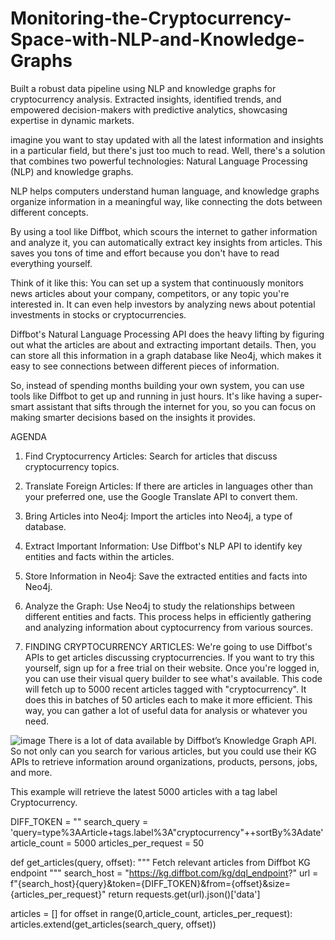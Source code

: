 # Monitoring-the-Cryptocurrency-Space-with-NLP-and-Knowledge-Graphs
Built a robust data pipeline using NLP and knowledge graphs for cryptocurrency analysis. Extracted insights, identified trends, and empowered decision-makers with predictive analytics, showcasing expertise in dynamic markets.

imagine you want to stay updated with all the latest information and insights in a particular field, but there's just too much to read. Well, there's a solution that combines two powerful technologies: Natural Language Processing (NLP) and knowledge graphs.

NLP helps computers understand human language, and knowledge graphs organize information in a meaningful way, like connecting the dots between different concepts.

By using a tool like Diffbot, which scours the internet to gather information and analyze it, you can automatically extract key insights from articles. This saves you tons of time and effort because you don't have to read everything yourself.

Think of it like this: You can set up a system that continuously monitors news articles about your company, competitors, or any topic you're interested in. It can even help investors by analyzing news about potential investments in stocks or cryptocurrencies.

Diffbot's Natural Language Processing API does the heavy lifting by figuring out what the articles are about and extracting important details. Then, you can store all this information in a graph database like Neo4j, which makes it easy to see connections between different pieces of information.

So, instead of spending months building your own system, you can use tools like Diffbot to get up and running in just hours. It's like having a super-smart assistant that sifts through the internet for you, so you can focus on making smarter decisions based on the insights it provides.

AGENDA
1. Find Cryptocurrency Articles: Search for articles that discuss cryptocurrency topics.
2. Translate Foreign Articles: If there are articles in languages other than your preferred one, use the Google Translate API to convert them.
3. Bring Articles into Neo4j: Import the articles into Neo4j, a type of database.
4. Extract Important Information: Use Diffbot's NLP API to identify key entities and facts within the articles.
5. Store Information in Neo4j: Save the extracted entities and facts into Neo4j.
6. Analyze the Graph: Use Neo4j to study the relationships between different entities and facts.
This process helps in efficiently gathering and analyzing information about cyptocurrency from various sources.

1. FINDING CRYPTOCURRENCY ARTICLES:
   We're going to use Diffbot's APIs to get articles discussing cryptocurrencies. If you want to try this yourself, sign up for a free trial on their website. Once you're logged in, you can use their visual query builder to see what's available. This code will fetch up to 5000 recent articles tagged with "cryptocurrency". It does this in batches of 50 articles each to make it more efficient. This way, you can gather a lot of useful data for analysis or whatever you need.

![image](https://github.com/ABHHI88/Monitoring-the-Cryptocurrency-Space-with-NLP-and-Knowledge-Graphs/assets/116937921/4f60f590-ee1b-4695-a56a-4a82914b36ad)
There is a lot of data available by Diffbot’s Knowledge Graph API. So not only can you search for various articles, but you could use their KG APIs to retrieve information around organizations, products, persons, jobs, and more.

This example will retrieve the latest 5000 articles with a tag label Cryptocurrency.

DIFF_TOKEN = "<Insert your Diffbot token>"
search_query = 'query=type%3AArticle+tags.label%3A"cryptocurrency"++sortBy%3Adate'
article_count = 5000
articles_per_request = 50

def get_articles(query, offset):
    """
    Fetch relevant articles from Diffbot KG endpoint
    """
    search_host = "https://kg.diffbot.com/kg/dql_endpoint?"
    url = f"{search_host}{query}&token={DIFF_TOKEN}&from={offset}&size={articles_per_request}"
    return requests.get(url).json()['data']

articles = []
for offset in range(0,article_count, articles_per_request):
    articles.extend(get_articles(search_query, offset))
